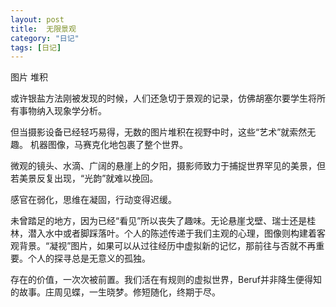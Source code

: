 ```yaml
---
layout: post
title:  无限景观
category: "日记"
tags: [日记]
---
```

图片 堆积

或许银盐方法刚被发现的时候，人们还急切于景观的记录，仿佛胡塞尔要学生将所有事物纳入现象学分析。

但当摄影设备已经轻巧易得，无数的图片堆积在视野中时，这些“艺术”就索然无趣。
机器图像，马赛克化地包裹了整个世界。

微观的镜头、水滴、广阔的悬崖上的夕阳，摄影师致力于捕捉世界罕见的美景，但若美景反复出现，“光韵”就难以挽回。

感官在弱化，思维在凝固，行动变得迟缓。

未曾踏足的地方，因为已经“看见”所以丧失了趣味。无论悬崖戈壁、瑞士还是桂林，潜入水中或者脚踩落叶。个人的陈述传递于我们主观的心理，图像则构建着客观背景。“凝视”图片，如果可以从过往经历中虚拟新的记忆，那前往与否就不再重要。个人的探寻总是无意义的孤独。

存在的价值，一次次被前置。我们活在有规则的虚拟世界，Beruf并非降生便得知的故事。庄周见蝶，一生晓梦。修短随化，终期于尽。